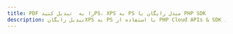 ---title: PDF را به  تبدیل کنیدPS، XPS به PS مبدل رایگان یا PHP SDKdescription: تبدیل رایگانXPS به PS با استفاده از PHP Cloud APIs & SDK همچنین اسناد PDF را در Cloud ایجاد، ویرایش و رندر کنید.---